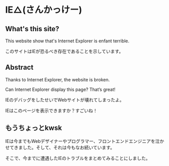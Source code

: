 # IE△(さんかっけー)

## What's this site?

This website show that's Internet Explorer is enfant terrible.

このサイトはIEが恐るべき存在であることを示しています。

## Abstract

Thanks to Internet Explorer, the website is broken.

Can Internet Explorer display this page? That’s great!

IEのデバッグをしたせいでWebサイトが壊れてしまったよ。

IEはこのページを表示できますか？すごいね！

## もうちょっとkwsk

IEは今までもWebデザイナーやプログラマー、フロントエンドエンジニアを泣かせてきました。そして、それは今もなお続いています。

そこで、今までに遭遇したIEのトラブルをまとめてみることにしました。
